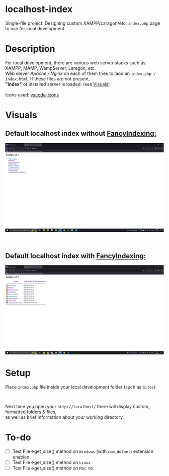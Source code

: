 # **localhost-index**
Single-file project. Designing custom XAMPP/Laragon/etc. ```index.php``` page to use for local development.

# Description
For local development, there are various web server stacks such as: XAMPP, MAMP, WampServer, Laragon, etc.<br>
Web server _Apache / Nginx_ on each of them tries to laod an ```index.php / index.html```. If these files are not present,<br>
**"index"** of installed server is loaded. (see [Visuals](#Visuals))<br><br>
Icons used: [vscode-icons](https://github.com/vscode-icons/vscode-icons)

# Visuals

## Default localhost index without [FancyIndexing:](https://docstore.mik.ua/orelly/linux/apache/ch07_01.htm)
![localhost index, no FancyIndexing](img/default-index1.png)

<br>

## Default localhost index with [FancyIndexing:](https://docstore.mik.ua/orelly/linux/apache/ch07_01.htm)
![localhost index with FancyIndexing](img/default-index2.png)

# Setup
Place ```index.php``` file inside your local development folder (such as ```Sites```).<br>

<br>

Next time you open your ```http://localhost/``` there will display custom, formatted folders & files,<br>
as well as brief information about your working directory.

# To-do
- [ ] Test File->get_size() method on ```Windows``` (with ```com_dotnet```) extension enabled
- [ ] Test File->get_size() method on ```Linux```
- [ ] Test File->get_size() method on ```Mac OS```